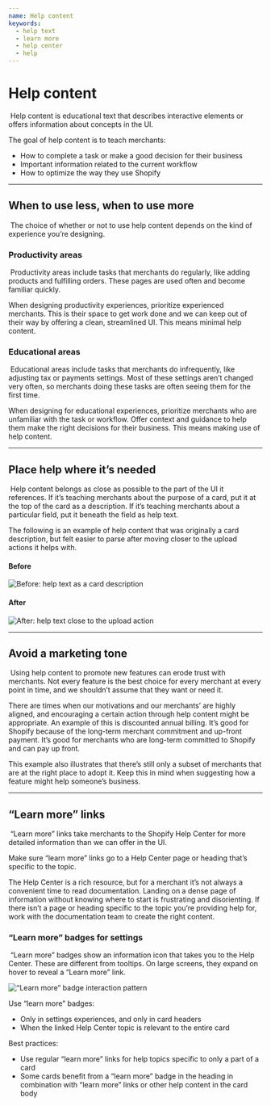 ```yaml
---
name: Help content
keywords:
  - help text
  - learn more
  - help center
  - help
---
```


# Help content

​
Help content is educational text that describes interactive elements or offers information about concepts in the UI.

The goal of help content is to teach merchants:

- How to complete a task or make a good decision for their business
- Important information related to the current workflow
- How to optimize the way they use Shopify

---

## When to use less, when to use more

​
The choice of whether or not to use help content depends on the kind of experience you’re designing.

### Productivity areas

​
Productivity areas include tasks that merchants do regularly, like adding products and fulfilling orders. These pages are used often and become familiar quickly.

When designing productivity experiences, prioritize experienced merchants. This is their space to get work done and we can keep out of their way by offering a clean, streamlined UI. This means minimal help content.
​

### Educational areas

​
Educational areas include tasks that merchants do infrequently, like adjusting tax or payments settings. Most of these settings aren’t changed very often, so merchants doing these tasks are often seeing them for the first time.

When designing for educational experiences, prioritize merchants who are unfamiliar with the task or workflow. Offer context and guidance to help them make the right decisions for their business. This means making use of help content.

---

## Place help where it’s needed

​
Help content belongs as close as possible to the part of the UI it references. If it’s teaching merchants about the purpose of a card, put it at the top of the card as a description. If it’s teaching merchants about a particular field, put it beneath the field as help text.

The following is an example of help content that was originally a card description, but felt easier to parse after moving closer to the upload actions it helps with.

#### Before

![Before: help text as a card description](/public_images/help-content-page/Before.png)

#### After

![After: help text close to the upload action](/public_images/help-content-page/After.png)

---

## Avoid a marketing tone

​
Using help content to promote new features can erode trust with merchants. Not every feature is the best choice for every merchant at every point in time, and we shouldn’t assume that they want or need it.

There are times when our motivations and our merchants’ are highly aligned, and encouraging a certain action through help content might be appropriate. An example of this is discounted annual billing. It’s good for Shopify because of the long-term merchant commitment and up-front payment. It’s good for merchants who are long-term committed to Shopify and can pay up front.

This example also illustrates that there’s still only a subset of merchants that are at the right place to adopt it. Keep this in mind when suggesting how a feature might help someone’s business.

---

## “Learn more” links

​
“Learn more” links take merchants to the Shopify Help Center for more detailed information than we can offer in the UI.

Make sure “learn more” links go to a Help Center page or heading that’s specific to the topic.

The Help Center is a rich resource, but for a merchant it’s not always a convenient time to read documentation. Landing on a dense page of information without knowing where to start is frustrating and disorienting. If there isn’t a page or heading specific to the topic you’re providing help for, work with the documentation team to create the right content.

### “Learn more” badges for settings

​
“Learn more” badges show an information icon that takes you to the Help Center. These are different from tooltips. On large screens, they expand on hover to reveal a “Learn more” link.

![“Learn more” badge interaction pattern](/public_images/help-content-page/learn-more-badges-interaction.png)

Use “learn more” badges:
​

- Only in settings experiences, and only in card headers
- When the linked Help Center topic is relevant to the entire card

Best practices:

- Use regular “learn more” links for help topics specific to only a part of a card
- Some cards benefit from a “learn more” badge in the heading in combination with “learn more” links or other help content in the card body
